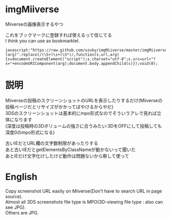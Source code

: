 imgMiiverse
===========

Miiverseの画像表示するやつ

これをブックマークに登録すれば使えるって信じてる  
I think you can use as bookmarklet.

    javascript:"https://raw.github.com/uzuky/imgMiiverse/master/imgMiiverse.js (arg)".replace(/(\S+)\s+(\S*)/,function(s,url,arg){s=document.createElement("script");s.charset="utf-8";s.src=url+"?s="+encodeURIComponent(arg);document.body.appendChild(s)});void(0);

説明
===========
Miiverseの投稿のスクリーンショットのURLを表示したりするだけ(Miiverseの投稿ページだとリサイズがかかってぼやけるからやだ)  
3DSのスクリーンショットは基本的にmpo形式なのでそういうアレで見れば立体になります  
(深度は投稿時の3Dボリュームの強さに合うみたい:3DをOFFにして投稿しても深度0のmpo形式になる)

古いIEだとURL欄の文字数制限があったりする  
あと古いIEだとgetElementsByClassNameが動かないって聞いた  
あとIEだけ文字化けしたけど動作は問題ないから察して使って  


English
===========
Copy screenshot URL easily on Miiverse(Don't have to search URL in page source).  
Almost all 3DS screenshots file type is MPO(3D-viewing file type : also can see JPG).  
Others are JPG.
